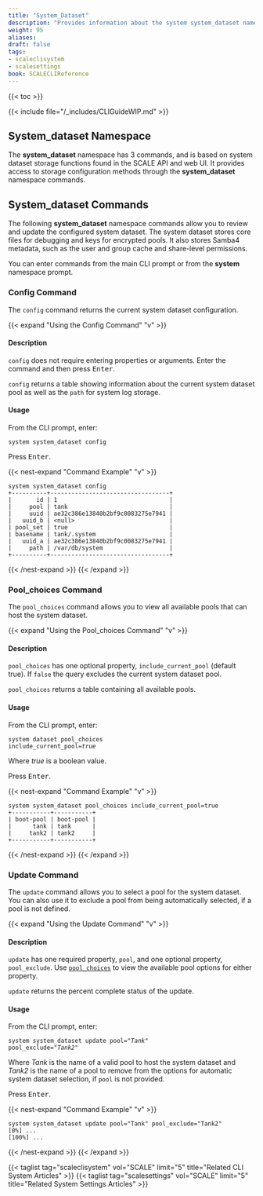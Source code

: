 ```yaml
---
title: "System_Dataset"
description: "Provides information about the system system_dataset namespace in the TrueNAS CLI. Includes command syntax and common commands."
weight: 95
aliases:
draft: false
tags:
- scaleclisystem
- scalesettings
book: SCALECLIReference
---
```


{{< toc >}}

{{< include file="/_includes/CLIGuideWIP.md" >}}

## System_dataset Namespace

The **system_dataset** namespace has 3 commands, and is based on system dataset storage functions found in the SCALE API and web UI.
It provides access to storage configuration methods through the **system_dataset** namespace commands.

## System_dataset Commands
The following **system_dataset** namespace commands allow you to review and update the configured system dataset.
The system dataset stores core files for debugging and keys for encrypted pools.
It also stores Samba4 metadata, such as the user and group cache and share-level permissions.

You can enter commands from the main CLI prompt or from the **system** namespace prompt.

### Config Command

The `config` command returns the current system dataset configuration.

{{< expand "Using the Config Command" "v" >}}

#### Description

`config` does not require entering properties or arguments.
Enter the command and then press <kbd>Enter</kbd>.

`config` returns a table showing information about the current system dataset pool as well as the `path` for system log storage.

#### Usage

From the CLI prompt, enter:

<code>system system_dataset config</code>

Press <kbd>Enter</kbd>.

{{< nest-expand "Command Example" "v" >}}
```
system system_dataset config
+----------+----------------------------------+
|       id | 1                                |
|     pool | tank                             |
|     uuid | ae32c386e13840b2bf9c0083275e7941 |
|   uuid_b | <null>                           |
| pool_set | true                             |
| basename | tank/.system                     |
|   uuid_a | ae32c386e13840b2bf9c0083275e7941 |
|     path | /var/db/system                   |
+----------+----------------------------------+
```
{{< /nest-expand >}}
{{< /expand >}}

### Pool_choices Command

The `pool_choices` command allows you to view all available pools that can host the system dataset.

{{< expand "Using the Pool_choices Command" "v" >}}

#### Description

`pool_choices` has one optional property, `include_current_pool` (default true). If `false` the query excludes the current system dataset pool.

`pool_choices` returns a table containing all available pools.

#### Usage

From the CLI prompt, enter:

<code>system dataset pool_choices include_current_pool=<em>true</em></code>

Where *true* is a boolean value.

Press <kbd>Enter</kbd>.

{{< nest-expand "Command Example" "v" >}}
```
system system_dataset pool_choices include_current_pool=true
+-----------+-----------+
| boot-pool | boot-pool |
|      tank | tank      |
|     tank2 | tank2     |
+-----------+-----------+
```
{{< /nest-expand >}}
{{< /expand >}}

### Update Command

The `update` command allows you to select a pool for the system dataset.
You can also use it to exclude a pool from being automatically selected, if a pool is not defined.

{{< expand "Using the Update Command" "v" >}}

#### Description

`update` has one required property, `pool`, and one optional property, `pool_exclude`.
Use [`pool_choices`](#pool_choices-command) to view the available pool options for either property.

`update` returns the percent complete status of the update.

#### Usage

From the CLI prompt, enter:

<code>system system_dataset update pool="<em>Tank</em>" pool_exclude="<em>Tank2</em>"</code>

Where *Tank* is the name of a valid pool to host the system dataset and *Tank2* is the name of a pool to remove from the options for automatic system dataset selection, if `pool` is not provided.

Press <kbd>Enter</kbd>.

{{< nest-expand "Command Example" "v" >}}
```
system system_dataset update pool="Tank" pool_exclude="Tank2"
[0%] ...
[100%] ...

```
{{< /nest-expand >}}
{{< /expand >}}

{{< taglist tag="scaleclisystem" vol="SCALE" limit="5" title="Related CLI System Articles" >}}
{{< taglist tag="scalesettings" vol="SCALE" limit="5" title="Related System Settings Articles" >}}
